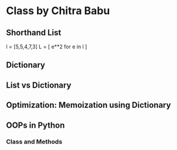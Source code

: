 # Class by Chitra Babu

## Shorthand List
l = [5,5,4,7,3]
L = [ e**2 for e in l ]

## Dictionary

## List vs Dictionary

## Optimization: Memoization using Dictionary 

## OOPs in Python

### Class and Methods
